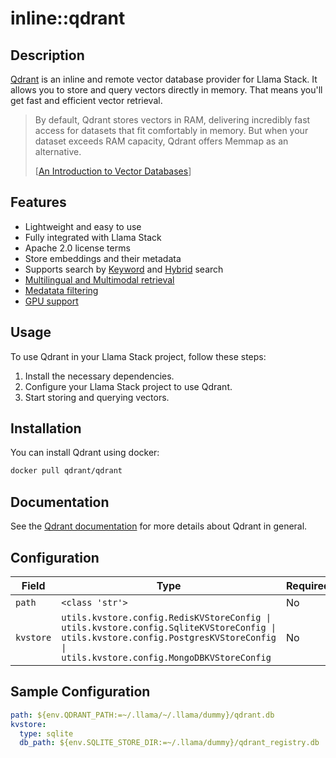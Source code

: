 # inline::qdrant

## Description


[Qdrant](https://qdrant.tech/documentation/) is an inline and remote vector database provider for Llama Stack. It
allows you to store and query vectors directly in memory.
That means you'll get fast and efficient vector retrieval.

> By default, Qdrant stores vectors in RAM, delivering incredibly fast access for datasets that fit comfortably in
> memory. But when your dataset exceeds RAM capacity, Qdrant offers Memmap as an alternative.
>
> \[[An Introduction to Vector Databases](https://qdrant.tech/articles/what-is-a-vector-database/)\]



## Features

- Lightweight and easy to use
- Fully integrated with Llama Stack
- Apache 2.0 license terms
- Store embeddings and their metadata
- Supports search by
  [Keyword](https://qdrant.tech/articles/qdrant-introduces-full-text-filters-and-indexes/)
  and [Hybrid](https://qdrant.tech/articles/hybrid-search/#building-a-hybrid-search-system-in-qdrant) search
- [Multilingual and Multimodal retrieval](https://qdrant.tech/documentation/multimodal-search/)
- [Medatata filtering](https://qdrant.tech/articles/vector-search-filtering/)
- [GPU support](https://qdrant.tech/documentation/guides/running-with-gpu/)

## Usage

To use Qdrant in your Llama Stack project, follow these steps:

1. Install the necessary dependencies.
2. Configure your Llama Stack project to use Qdrant.
3. Start storing and querying vectors.

## Installation

You can install Qdrant using docker:

```bash
docker pull qdrant/qdrant
```
## Documentation
See the [Qdrant documentation](https://qdrant.tech/documentation/) for more details about Qdrant in general.


## Configuration

| Field | Type | Required | Default | Description |
|-------|------|----------|---------|-------------|
| `path` | `<class 'str'>` | No |  |  |
| `kvstore` | `utils.kvstore.config.RedisKVStoreConfig \| utils.kvstore.config.SqliteKVStoreConfig \| utils.kvstore.config.PostgresKVStoreConfig \| utils.kvstore.config.MongoDBKVStoreConfig` | No | sqlite |  |

## Sample Configuration

```yaml
path: ${env.QDRANT_PATH:=~/.llama/~/.llama/dummy}/qdrant.db
kvstore:
  type: sqlite
  db_path: ${env.SQLITE_STORE_DIR:=~/.llama/dummy}/qdrant_registry.db

```

